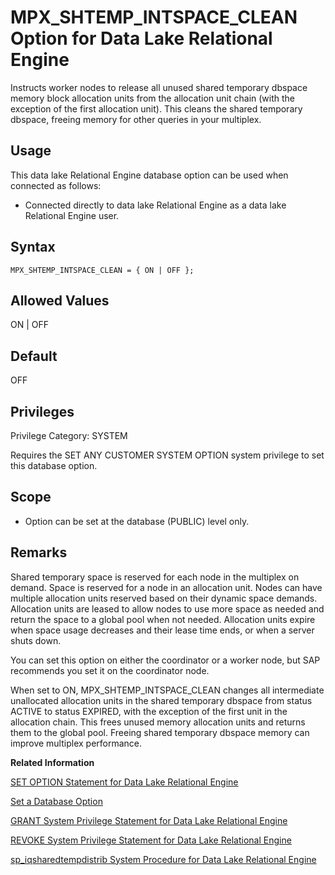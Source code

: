 <!-- loioad299b0c32d94b3580bd9589cfef1dcc -->

# MPX\_SHTEMP\_INTSPACE\_CLEAN Option for Data Lake Relational Engine

Instructs worker nodes to release all unused shared temporary dbspace memory block allocation units from the allocation unit chain \(with the exception of the first allocation unit\). This cleans the shared temporary dbspace, freeing memory for other queries in your multiplex.



<a name="loioad299b0c32d94b3580bd9589cfef1dcc__section_d3p_24q_znb"/>

## Usage

This data lake Relational Engine database option can be used when connected as follows:

-   Connected directly to data lake Relational Engine as a data lake Relational Engine user.



<a name="loioad299b0c32d94b3580bd9589cfef1dcc__section_ftt_dws_lrb"/>

## Syntax

```
MPX_SHTEMP_INTSPACE_CLEAN = { ON | OFF };
```



## Allowed Values

ON | OFF



<a name="loioad299b0c32d94b3580bd9589cfef1dcc__section_eh5_5ss_tgb"/>

## Default

OFF



<a name="loioad299b0c32d94b3580bd9589cfef1dcc__section_k3c_gxb_3qb"/>

## Privileges

Privilege Category: SYSTEM

Requires the SET ANY CUSTOMER SYSTEM OPTION system privilege to set this database option.



<a name="loioad299b0c32d94b3580bd9589cfef1dcc__section_ws1_vss_tgb"/>

## Scope

-   Option can be set at the database \(PUBLIC\) level only.



<a name="loioad299b0c32d94b3580bd9589cfef1dcc__section_xqb_vss_tgb"/>

## Remarks

Shared temporary space is reserved for each node in the multiplex on demand. Space is reserved for a node in an allocation unit. Nodes can have multiple allocation units reserved based on their dynamic space demands. Allocation units are leased to allow nodes to use more space as needed and return the space to a global pool when not needed. Allocation units expire when space usage decreases and their lease time ends, or when a server shuts down.

You can set this option on either the coordinator or a worker node, but SAP recommends you set it on the coordinator node.

When set to ON, MPX\_SHTEMP\_INTSPACE\_CLEAN changes all intermediate unallocated allocation units in the shared temporary dbspace from status ACTIVE to status EXPIRED, with the exception of the first unit in the allocation chain. This frees unused memory allocation units and returns them to the global pool. Freeing shared temporary dbspace memory can improve multiplex performance.

**Related Information**  


[SET OPTION Statement for Data Lake Relational Engine](../080-sql-statements/set-option-statement-for-data-lake-relational-engine-a625da7.md "Changes options that affect the behavior of the database and its compatibility with Transact-SQL. Setting the value of an option can change the behavior for all users or an individual user, in either a temporary or permanent scope.")

[Set a Database Option](set-a-database-option-0dcb893.md "You set options with the SET OPTION statement.")

[GRANT System Privilege Statement for Data Lake Relational Engine](../080-sql-statements/grant-system-privilege-statement-for-data-lake-relational-engine-a3dfcb0.md "Grants specific system privileges to users or roles, with or without administrative rights.")

[REVOKE System Privilege Statement for Data Lake Relational Engine](../080-sql-statements/revoke-system-privilege-statement-for-data-lake-relational-engine-a3eadda.md "Removes specific system privileges from specific users and the right to administer the privilege.")

[sp\_iqsharedtempdistrib System Procedure for Data Lake Relational Engine](../060-stored-procedures/sp-iqsharedtempdistrib-system-procedure-for-data-lake-relational-engine-a23b73a.md "Shows the current shared temp space usage distribution. If run from the coordinator, sp_iqsharedtempdistrib displays shared temp space distribution for all nodes. If run from a worker node, displays shared temp space usage for only that node.")

